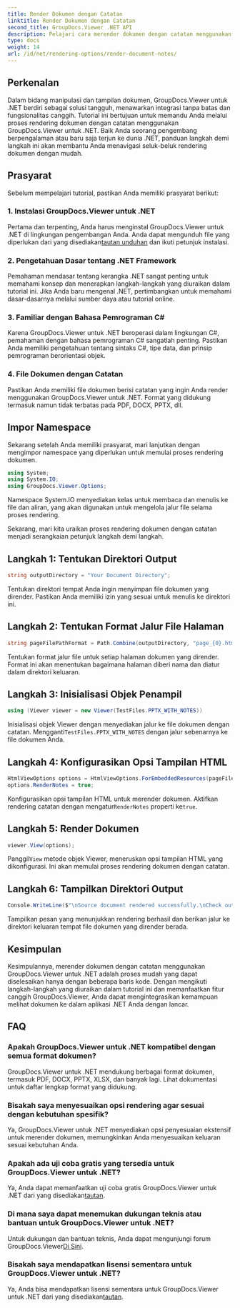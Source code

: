 ```yaml
---
title: Render Dokumen dengan Catatan
linktitle: Render Dokumen dengan Catatan
second_title: GroupDocs.Viewer .NET API
description: Pelajari cara merender dokumen dengan catatan menggunakan GroupDocs.Viewer untuk .NET. Tutorial langkah demi langkah untuk integrasi yang lancar ke dalam aplikasi .NET Anda.
type: docs
weight: 14
url: /id/net/rendering-options/render-document-notes/
---
```

## Perkenalan
Dalam bidang manipulasi dan tampilan dokumen, GroupDocs.Viewer untuk .NET berdiri sebagai solusi tangguh, menawarkan integrasi tanpa batas dan fungsionalitas canggih. Tutorial ini bertujuan untuk memandu Anda melalui proses rendering dokumen dengan catatan menggunakan GroupDocs.Viewer untuk .NET. Baik Anda seorang pengembang berpengalaman atau baru saja terjun ke dunia .NET, panduan langkah demi langkah ini akan membantu Anda menavigasi seluk-beluk rendering dokumen dengan mudah.
## Prasyarat
Sebelum mempelajari tutorial, pastikan Anda memiliki prasyarat berikut:
### 1. Instalasi GroupDocs.Viewer untuk .NET
 Pertama dan terpenting, Anda harus menginstal GroupDocs.Viewer untuk .NET di lingkungan pengembangan Anda. Anda dapat mengunduh file yang diperlukan dari yang disediakan[tautan unduhan](https://releases.groupdocs.com/viewer/net/) dan ikuti petunjuk instalasi.
### 2. Pengetahuan Dasar tentang .NET Framework
Pemahaman mendasar tentang kerangka .NET sangat penting untuk memahami konsep dan menerapkan langkah-langkah yang diuraikan dalam tutorial ini. Jika Anda baru mengenal .NET, pertimbangkan untuk memahami dasar-dasarnya melalui sumber daya atau tutorial online.
### 3. Familiar dengan Bahasa Pemrograman C#
Karena GroupDocs.Viewer untuk .NET beroperasi dalam lingkungan C#, pemahaman dengan bahasa pemrograman C# sangatlah penting. Pastikan Anda memiliki pengetahuan tentang sintaks C#, tipe data, dan prinsip pemrograman berorientasi objek.
### 4. File Dokumen dengan Catatan
Pastikan Anda memiliki file dokumen berisi catatan yang ingin Anda render menggunakan GroupDocs.Viewer untuk .NET. Format yang didukung termasuk namun tidak terbatas pada PDF, DOCX, PPTX, dll.

## Impor Namespace
Sekarang setelah Anda memiliki prasyarat, mari lanjutkan dengan mengimpor namespace yang diperlukan untuk memulai proses rendering dokumen.

```csharp
using System;
using System.IO;
using GroupDocs.Viewer.Options;
```
Namespace System.IO menyediakan kelas untuk membaca dan menulis ke file dan aliran, yang akan digunakan untuk mengelola jalur file selama proses rendering.

Sekarang, mari kita uraikan proses rendering dokumen dengan catatan menjadi serangkaian petunjuk langkah demi langkah.
## Langkah 1: Tentukan Direktori Output
```csharp
string outputDirectory = "Your Document Directory";
```
Tentukan direktori tempat Anda ingin menyimpan file dokumen yang dirender. Pastikan Anda memiliki izin yang sesuai untuk menulis ke direktori ini.
## Langkah 2: Tentukan Format Jalur File Halaman
```csharp
string pageFilePathFormat = Path.Combine(outputDirectory, "page_{0}.html");
```
Tentukan format jalur file untuk setiap halaman dokumen yang dirender. Format ini akan menentukan bagaimana halaman diberi nama dan diatur dalam direktori keluaran.
## Langkah 3: Inisialisasi Objek Penampil
```csharp
using (Viewer viewer = new Viewer(TestFiles.PPTX_WITH_NOTES))
```
 Inisialisasi objek Viewer dengan menyediakan jalur ke file dokumen dengan catatan. Mengganti`TestFiles.PPTX_WITH_NOTES` dengan jalur sebenarnya ke file dokumen Anda.
## Langkah 4: Konfigurasikan Opsi Tampilan HTML
```csharp
HtmlViewOptions options = HtmlViewOptions.ForEmbeddedResources(pageFilePathFormat);
options.RenderNotes = true;
```
 Konfigurasikan opsi tampilan HTML untuk merender dokumen. Aktifkan rendering catatan dengan mengatur`RenderNotes` properti ke`true`.
## Langkah 5: Render Dokumen
```csharp
viewer.View(options);
```
 Panggil`View` metode objek Viewer, meneruskan opsi tampilan HTML yang dikonfigurasi. Ini akan memulai proses rendering dokumen dengan catatan.
## Langkah 6: Tampilkan Direktori Output
```csharp
Console.WriteLine($"\nSource document rendered successfully.\nCheck output in {outputDirectory}.");
```
Tampilkan pesan yang menunjukkan rendering berhasil dan berikan jalur ke direktori keluaran tempat file dokumen yang dirender berada.

## Kesimpulan
Kesimpulannya, merender dokumen dengan catatan menggunakan GroupDocs.Viewer untuk .NET adalah proses mudah yang dapat diselesaikan hanya dengan beberapa baris kode. Dengan mengikuti langkah-langkah yang diuraikan dalam tutorial ini dan memanfaatkan fitur canggih GroupDocs.Viewer, Anda dapat mengintegrasikan kemampuan melihat dokumen ke dalam aplikasi .NET Anda dengan lancar.
## FAQ
### Apakah GroupDocs.Viewer untuk .NET kompatibel dengan semua format dokumen?
GroupDocs.Viewer untuk .NET mendukung berbagai format dokumen, termasuk PDF, DOCX, PPTX, XLSX, dan banyak lagi. Lihat dokumentasi untuk daftar lengkap format yang didukung.
### Bisakah saya menyesuaikan opsi rendering agar sesuai dengan kebutuhan spesifik?
Ya, GroupDocs.Viewer untuk .NET menyediakan opsi penyesuaian ekstensif untuk merender dokumen, memungkinkan Anda menyesuaikan keluaran sesuai kebutuhan Anda.
### Apakah ada uji coba gratis yang tersedia untuk GroupDocs.Viewer untuk .NET?
 Ya, Anda dapat memanfaatkan uji coba gratis GroupDocs.Viewer untuk .NET dari yang disediakan[tautan](https://releases.groupdocs.com/).
### Di mana saya dapat menemukan dukungan teknis atau bantuan untuk GroupDocs.Viewer untuk .NET?
 Untuk dukungan dan bantuan teknis, Anda dapat mengunjungi forum GroupDocs.Viewer[Di Sini](https://forum.groupdocs.com/c/viewer/9).
### Bisakah saya mendapatkan lisensi sementara untuk GroupDocs.Viewer untuk .NET?
 Ya, Anda bisa mendapatkan lisensi sementara untuk GroupDocs.Viewer untuk .NET dari yang disediakan[tautan](https://purchase.groupdocs.com/temporary-license/).
